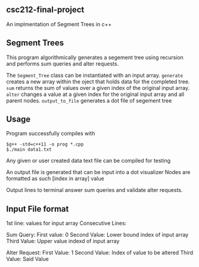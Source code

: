 ## csc212-final-project
An implmentation of Segment Trees in c++

## Segment Trees

This program algorithmically generates a segement tree using recursion and performs sum queries and alter requests.

The `Segment_Tree` class can be instantiated with an input array.
`generate` creates a new array within the oject that holds data for the completed tree.
`sum` returns the sum of values over a given index of the original input array.
`alter` changes a value at a given index for the original input array and all parent nodes.
`output_to_file` generates a dot file of segement tree

## Usage

Program successfully compiles with

    $g++ -std=c++11 -o prog *.cpp
    $./main data1.txt

Any given or user created data text file can be compiled for testing

An output file is generated that can be input into a dot visualizer
Nodes are formatted as such
\[index in array] value

Output lines to terminal answer sum queries and validate alter requests.

## Input File format

1st line: values for input array
Consecutive Lines:

Sum Query:
First value: 0
Second Value: Lower bound index of input array
Third Value: Upper value indexd of input array

Alter Request:
First Value: 1
Second Value: Index of value to be altered
Third Value: Said Value

